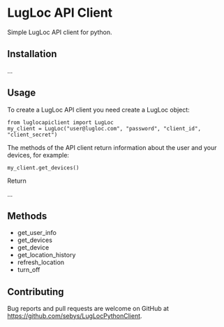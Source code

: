 # LugLoc API Client

Simple LugLoc API client for python.

## Installation

...

## Usage

To create a LugLoc API client you need create a LugLoc object:

    from luglocapiclient import LugLoc
    my_client = LugLoc("user@lugloc.com", "password", "client_id", "client_secret")

The methods of the API client return information about the user and your devices, for example:

    my_client.get_devices()

Return 

...

## Methods

* get_user_info
* get_devices
* get_device
* get_location_history
* refresh_location
* turn_off

## Contributing

Bug reports and pull requests are welcome on GitHub at https://github.com/sebys/LugLocPythonClient.